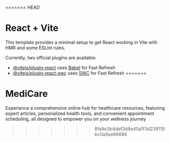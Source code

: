 <<<<<<< HEAD
# React + Vite

This template provides a minimal setup to get React working in Vite with HMR and some ESLint rules.

Currently, two official plugins are available:

- [@vitejs/plugin-react](https://github.com/vitejs/vite-plugin-react/blob/main/packages/plugin-react/README.md) uses [Babel](https://babeljs.io/) for Fast Refresh
- [@vitejs/plugin-react-swc](https://github.com/vitejs/vite-plugin-react-swc) uses [SWC](https://swc.rs/) for Fast Refresh
=======
# MediCare
Experience a comprehensive online hub for healthcare resources, featuring expert articles, personalized health tools, and convenient appointment scheduling, all designed to empower you on your wellness journey
>>>>>>> 8fa9e3b4def3d8e45a1f3d239119bc0a9ae96686
